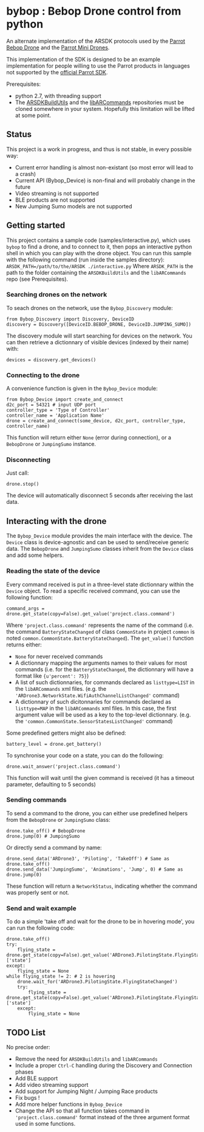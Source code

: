 # bybop : Bebop Drone control from python

An alternate implementation of the ARSDK protocols used by the [Parrot Bebop Drone](http://www.parrot.com/usa/products/bebop-drone/) and the [Parrot Mini Drones](http://www.parrot.com/usa/products/minidrones/).

This implementation of the SDK is designed to be an example implementation for people willing to use the Parrot products in languages not supported by the [official Parrot SDK](https://github.com/Parrot-Developers/ARSDKBuildUtils).

Prerequisites:

* python 2.7, with threading support
* The [ARSDKBuildUtils](https://github.com/Parrot-Developers/ARSDKBuildUtils) and the [libARCommands](https://github.com/Parrot-Developers/libARCommands) repositories must be cloned somewhere in your system. Hopefully this limitation will be lifted at some point.

## Status

This project is a work in progress, and thus is not stable, in every possible way:
 * Current error handling is almost non-existant (so most error will lead to a crash)
 * Current API (Bybop_Device) is non-final and will probably change in the future
 * Video streaming is not supported
 * BLE products are not supported
 * New Jumping Sumo models are not supported

## Getting started

This project contains a sample code (samples/interactive.py), which uses `bybop` to find a drone, and to connect to it, then pops an interactive python shell in which you can play with the drone object. You can run this sample with the following command (run inside the samples directory):
`ARSDK_PATH=/path/to/the/ARSDK ./interactive.py`
Where `ARSDK_PATH` is the path to the folder containing the `ARSDKBuildUtils` and the `libARCommands` repo (see Prerequisites).

### Searching drones on the network

To seach drones on the network, use the `Bybop_Discovery` module:

    from Bybop_Discovery import Discovery, DeviceID
    discovery = Discovery([DeviceID.BEBOP_DRONE, DeviceID.JUMPING_SUMO])

The discovery module will start searching for devices on the network. You can then retrieve a dictionnary of visible devices (indexed by their name) with:

    devices = discovery.get_devices()

### Connecting to the drone

A convenience function is given in the `Bybop_Device` module:

    from Bybop_Device import create_and_connect
    d2c_port = 54321 # input UDP port
    controller_type = 'Type of Controller'
    controller_name = 'Application Name'
    drone = create_and_connect(some_device, d2c_port, controller_type, controller_name)

This function will return either `None` (error during connection), or a `BebopDrone` or `JumpingSumo` instance.

### Disconnecting

Just call:

    drone.stop()
    
The device will automatically disconnect 5 seconds after receiving the last data.

## Interacting with the drone

The `Bybop_Device` module provides the main interface with the device. The `Device` class is device-agnostic and can be used to send/receive generic data. The `BebopDrone` and `JumpingSumo` classes inherit from the `Device` class and add some helpers.

### Reading the state of the device

Every command received is put in a three-level state dictionnary within the `Device` object. To read a specific received command, you can use the following function:

    command_args = drone.get_state(copy=False).get_value('project.class.command')

Where `'project.class.command'` represents the name of the command (i.e. the command `BatteryStateChanged` of class `CommonState` in project `common` is noted `common.CommonState.BatteryStateChanged`).
The `get_value()` function returns either:
* `None` for never received commands
* A dictionnary mapping the arguments names to their values for most commands (i.e. for the `BatteryStateChanged`, the dictionnary will have a format like `{u'percent': 75}`)
* A list of such dictionnaries, for commands declared as `listtype=LIST` in the `libARCommands` xml files. (e.g. the `'ARDrone3.NetworkState.WifiAuthChannelListChanged'` command)
* A dictionnary of such dicitonnaries for commands declared as `listtype=MAP` in the `libARCommands` xml files. In this case, the first argument value will be used as a key to the top-level dictionnary. (e.g. the `'common.CommonState.SensorStatesListChanged'` command)

Some predefined getters might also be defined:

    battery_level = drone.get_battery()

To synchronise your code on a state, you can do the following:

    drone.wait_answer('project.class.command')
    
This function will wait until the given command is received (it has a timeout parameter, defaulting to 5 seconds)
    
### Sending commands

To send a command to the drone, you can either use predefined helpers from the `BebopDrone` or `JumpingSumo` class:

    drone.take_off() # BebopDrone
    drone.jump(0) # JumpingSumo

Or directly send a command by name:

    drone.send_data('ARDrone3', 'Piloting', 'TakeOff') # Same as drone.take_off()
    drone.send_data('JumpingSumo', 'Animations', 'Jump', 0) # Same as drone.jump(0)

These function will return a `NetworkStatus`, indicating whether the command was properly sent or not.

### Send and wait example

To do a simple 'take off and wait for the drone to be in hovering mode', you can run the following code:

    drone.take_off()
    try:
        flying_state = drone.get_state(copy=False).get_value('ARDrone3.PilotingState.FlyingStateChanged')['state']
    except:
        flying_state = None
    while flying_state != 2: # 2 is hovering
        drone.wait_for('ARDrone3.PilotingState.FlyingStateChanged')
        try:
            flying_state = drone.get_state(copy=False).get_value('ARDrone3.PilotingState.FlyingStateChanged')['state']
        except:
            flying_state = None

## TODO List

No precise order:
 * Remove the need for `ARSDKBuildUtils` and `libARCommands`
 * Include a proper `Ctrl-C` handling during the Discovery and Connection phases
 * Add BLE support
 * Add video streaming support
 * Add support for Jumping Night / Jumping Race products
 * Fix bugs !
 * Add more helper functions in `Bybop_Device`
 * Change the API so that all function takes command in `'project.class.command'` format instead of the three argument format used in some functions.

